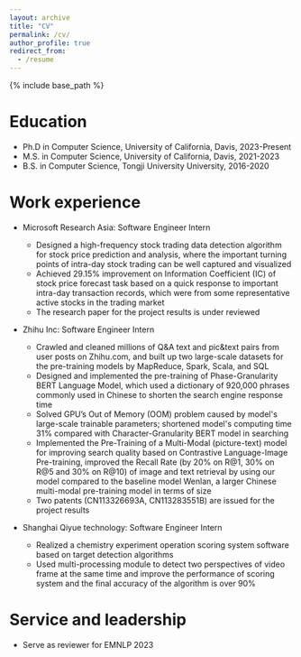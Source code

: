 ```yaml
---
layout: archive
title: "CV"
permalink: /cv/
author_profile: true
redirect_from:
  - /resume
---
```


{% include base_path %}

Education
======
* Ph.D in Computer Science, University of California, Davis, 2023-Present
* M.S. in Computer Science, University of California, Davis, 2021-2023
* B.S. in Computer Science, Tongji University University, 2016-2020

Work experience
======
* Microsoft Research Asia: Software Engineer Intern
  * Designed a high-frequency stock trading data detection algorithm for stock price prediction and analysis, where the important turning points of intra-day stock trading can be well captured and visualized
  * Achieved 29.15% improvement on Information Coefficient (IC) of stock price forecast task based on a quick response to important intra-day transaction records, which were from some representative active stocks in the trading market
  * The research paper for the project results is under reviewed

* Zhihu Inc: Software Engineer Intern
  * Crawled and cleaned millions of Q&A text and pic&text pairs from user posts on Zhihu.com, and built up two large-scale datasets for the pre-training models by MapReduce, Spark, Scala, and SQL
  * Designed and implemented the pre-training of Phase-Granularity BERT Language Model, which used a dictionary of 920,000 phrases commonly used in Chinese to shorten the search engine response time
  * Solved GPU’s Out of Memory (OOM) problem caused by model's large-scale trainable parameters; shortened model's computing time 31% compared with Character-Granularity BERT model in searching
  * Implemented the Pre-Training of a Multi-Modal (picture-text) model for improving search quality based on Contrastive Language-Image Pre-training, improved the Recall Rate (by 20% on R@1, 30% on R@5 and 30% on R@10) of image and text retrieval by using our model compared to the baseline model Wenlan, a larger Chinese multi-modal pre-training model in terms of size
  * Two patents (CN113326693A, CN113283551B) are issued for the project results

* Shanghai Qiyue technology: Software Engineer Intern
  * Realized a chemistry experiment operation scoring system software based on target detection algorithms
  * Used multi-processing module to detect two perspectives of video frame at the same time and improve the performance
of scoring system and the final accuracy of the algorithm is over 90%
  
  
Service and leadership
======
* Serve as reviewer for EMNLP 2023
